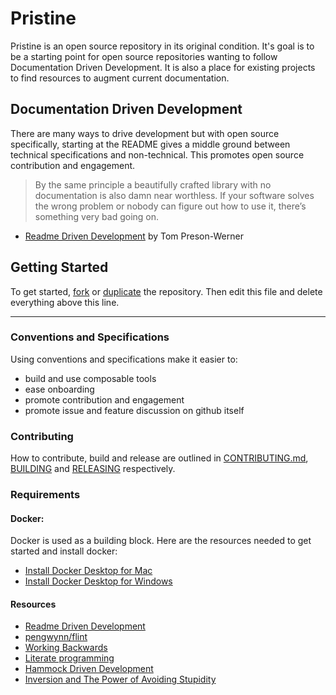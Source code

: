 # Pristine

Pristine is an open source repository in its original condition. It's goal is to be a starting point for open source repositories wanting to follow Documentation Driven Development. It is also a place for existing projects to find resources to augment current documentation.

## Documentation Driven Development

There are many ways to drive development but with open source specifically, starting at the README gives a middle ground between technical specifications and non-technical. This promotes open source contribution and engagement.

> By the same principle a beautifully crafted library with no documentation is also damn near worthless. If your software solves the wrong problem or nobody can figure out how to use it, there’s something very bad going on.

- [Readme Driven Development](http://tom.preston-werner.com/2010/08/23/readme-driven-development.html) by Tom Preson-Werner

## Getting Started

To get started, [fork](https://help.github.com/articles/fork-a-repo/) or [duplicate](https://help.github.com/articles/duplicating-a-repository/) the repository. Then edit this file and delete everything above this line.

---

### Conventions and Specifications 

Using conventions and specifications make it easier to:
- build and use composable tools
- ease onboarding
- promote contribution and engagement
- promote issue and feature discussion on github itself

### Contributing

How to contribute, build and release are outlined in [CONTRIBUTING.md](CONTRIBUTING.md), [BUILDING](BUILDING.md) and [RELEASING](RELEASING.md) respectively.

### Requirements

#### Docker:

Docker is used as a building block. Here are the resources needed to get started and install docker:

- [Install Docker Desktop for Mac](https://docs.docker.com/docker-for-mac/install/)
- [Install Docker Desktop for Windows](https://docs.docker.com/docker-for-windows/install/)

#### Resources

- [Readme Driven Development](http://tom.preston-werner.com/2010/08/23/readme-driven-development.html)
- [pengwynn/flint](https://github.com/pengwynn/flint)
- [Working Backwards](https://www.allthingsdistributed.com/2006/11/working_backwards.html)
- [Literate programming](https://en.wikipedia.org/wiki/Literate_programming)
- [Hammock Driven Development](https://www.youtube.com/watch?v=f84n5oFoZBc)
- [Inversion and The Power of Avoiding Stupidity](https://fs.blog/2013/10/inversion/)

